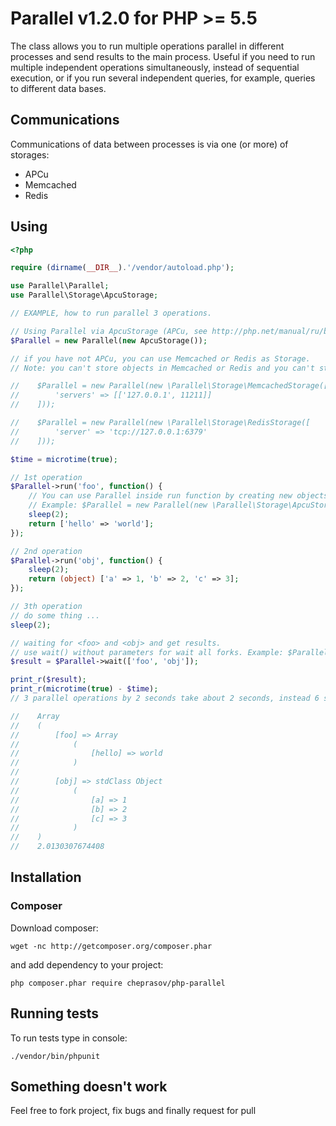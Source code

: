 # Parallel v1.2.0 for PHP >= 5.5

The class allows you to run multiple operations parallel in different processes and send results to the main process. Useful if you need to run multiple independent operations simultaneously, instead of sequential execution, or if you run several independent queries, for example, queries to different data bases.

## Communications

Communications of data between processes is via one (or more) of storages:

- APCu
- Memcached
- Redis

## Using

```php
<?php

require (dirname(__DIR__).'/vendor/autoload.php');

use Parallel\Parallel;
use Parallel\Storage\ApcuStorage;

// EXAMPLE, how to run parallel 3 operations.

// Using Parallel via ApcuStorage (APCu, see http://php.net/manual/ru/book.apcu.php)
$Parallel = new Parallel(new ApcuStorage());

// if you have not APCu, you can use Memcached or Redis as Storage.
// Note: you can't store objects in Memcached or Redis and you can't store binary strings (use <base64> functions)

//    $Parallel = new Parallel(new \Parallel\Storage\MemcachedStorage([
//        'servers' => [['127.0.0.1', 11211]]
//    ]));

//    $Parallel = new Parallel(new \Parallel\Storage\RedisStorage([
//        'server' => 'tcp://127.0.0.1:6379'
//    ]));

$time = microtime(true);

// 1st operation
$Parallel->run('foo', function() {
    // You can use Parallel inside run function by creating new objects Parallel.
    // Example: $Parallel = new Parallel(new \Parallel\Storage\ApcuStorage());
    sleep(2);
    return ['hello' => 'world'];
});

// 2nd operation
$Parallel->run('obj', function() {
    sleep(2);
    return (object) ['a' => 1, 'b' => 2, 'c' => 3];
});

// 3th operation
// do some thing ...
sleep(2);

// waiting for <foo> and <obj> and get results.
// use wait() without parameters for wait all forks. Example: $Parallel->wait();
$result = $Parallel->wait(['foo', 'obj']);

print_r($result);
print_r(microtime(true) - $time);
// 3 parallel operations by 2 seconds take about 2 seconds, instead 6 seconds.

//    Array
//    (
//        [foo] => Array
//            (
//                [hello] => world
//            )
//
//        [obj] => stdClass Object
//            (
//                [a] => 1
//                [b] => 2
//                [c] => 3
//            )
//    )
//    2.0130307674408
```

## Installation

### Composer

Download composer:

    wget -nc http://getcomposer.org/composer.phar

and add dependency to your project:

    php composer.phar require cheprasov/php-parallel


## Running tests

To run tests type in console:

    ./vendor/bin/phpunit


## Something doesn't work

Feel free to fork project, fix bugs and finally request for pull
